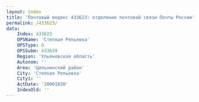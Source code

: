 ```yaml
---
layout: index
title: 'Почтовый индекс 433623: отделение почтовой связи Почты России'
permalink: /433623/
data:
    Index: 433623
    OPSName: 'Степная Репьевка'
    OPSType: О
    OPSSubm: 433639
    Region: 'Ульяновская область'
    Autonom: ''
    Area: 'Цильнинский район'
    City: 'Степная Репьевка'
    City1: ''
    ActDate: '20001030'
    IndexOld: ''
---
```

